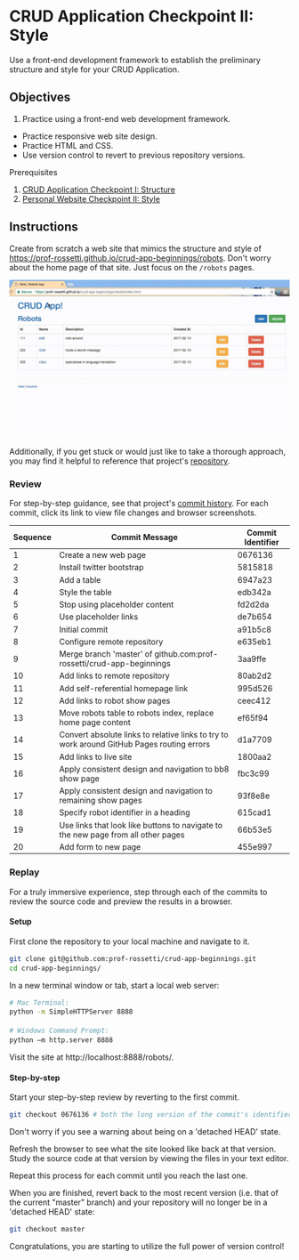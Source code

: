 # CRUD Application Checkpoint II: Style

Use a front-end development framework to establish the preliminary structure and style for your CRUD Application.

## Objectives

  1. Practice using a front-end web development framework.
  * Practice responsive web site design.
  * Practice HTML and CSS.
  * Use version control to revert to previous repository versions.

Prerequisites

  1. [CRUD Application Checkpoint I: Structure](/projects/crud-application/checkpoints/structure/checkpoint.md)
  1. [Personal Website Checkpoint II: Style](/projects/personal-website/checkpoints/style/checkpoint.md)

## Instructions

Create from scratch a web site that mimics the structure and style of https://prof-rossetti.github.io/crud-app-beginnings/robots. Don't worry about the home page of that site. Just focus on the `/robots` pages.

![a gif demonstration of this application's structure and style](demo.gif)

Additionally, if you get stuck or would just like to take a thorough approach, you may find it helpful to reference that project's [repository](https://github.com/prof-rossetti/crud-app-beginnings/commits/master).

### Review

For step-by-step guidance, see that project's [commit history](https://github.com/prof-rossetti/crud-app-beginnings/commits/master). For each commit, click its link to view file changes and browser screenshots.

Sequence | Commit Message | Commit Identifier
--- | --- | ---
1 | Create a new web page | 0676136
2 | Install twitter bootstrap | 5815818
3 | Add a table | 6947a23
4 | Style the table | edb342a
5 | Stop using placeholder content | fd2d2da
6 | Use placeholder links | de7b654
7 | Initial commit | a91b5c8
8 | Configure remote repository | e635eb1
9 | Merge branch 'master' of github.com:prof-rossetti/crud-app-beginnings | 3aa9ffe
10 | Add links to remote repository | 80ab2d2
11 | Add self-referential homepage link | 995d526
12 | Add links to robot show pages | ceec412
13 | Move robots table to robots index, replace home page content | ef65f94
14 | Convert absolute links to relative links to try to work around GitHub Pages routing errors | d1a7709
15 | Add links to live site | 1800aa2
16 | Apply consistent design and navigation to bb8 show page | fbc3c99
17 | Apply consistent design and navigation to remaining show pages | 93f8e8e
18 | Specify robot identifier in a heading | 615cad1
19 | Use links that look like buttons to navigate to the new page from all other pages | 66b53e5
20 | Add form to new page | 455e997

### Replay

For a truly immersive experience, step through each of the commits to review the source code and preview the results in a browser.

#### Setup

First clone the repository to your local machine and navigate to it.

```` sh
git clone git@github.com:prof-rossetti/crud-app-beginnings.git
cd crud-app-beginnings/
````

In a new terminal window or tab, start a local web server:

```` sh
# Mac Terminal:
python -m SimpleHTTPServer 8888

# Windows Command Prompt:
python –m http.server 8888
````

Visit the site at http://localhost:8888/robots/.

#### Step-by-step

Start your step-by-step review by reverting to the first commit.

```` sh
git checkout 0676136 # both the long version of the commit's identifier (e.g. 067613652e924e984561c0b07ffb98bb7ac26c7c) and the short version (e.g. 0676136) can be used to reference the first commit. Reference the commit list and show pages on GitHub, or your local `git log` results to find the commit identifiers.
````

Don't worry if you see a warning about being on a 'detached HEAD' state.

Refresh the browser to see what the site looked like back at that version. Study the source code at that version by viewing the files in your text editor.

Repeat this process for each commit until you reach the last one.

When you are finished, revert back to the most recent version (i.e. that of the current "master" branch) and your repository will no longer be in a 'detached HEAD' state:

```` sh
git checkout master
````

Congratulations, you are starting to utilize the full power of version control!
